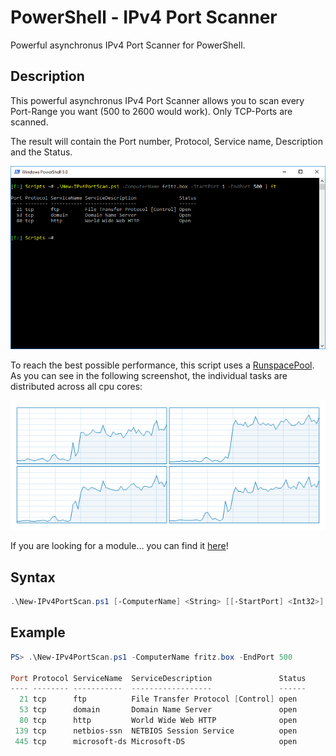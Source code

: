 # PowerShell - IPv4 Port Scanner

Powerful asynchronus IPv4 Port Scanner for PowerShell.

## Description

This powerful asynchronus IPv4 Port Scanner allows you to scan every Port-Range you want (500 to 2600 would work). Only TCP-Ports are scanned.

The result will contain the Port number, Protocol, Service name, Description and the Status.

![Screenshot](Documentation/Images/New-IPv4PortScan.png?raw=true "New-IPv4PortScan")

To reach the best possible performance, this script uses a [RunspacePool](https://msdn.microsoft.com/en-US/library/system.management.automation.runspaces.runspacepool(v=vs.85).aspx). As you can see in the following screenshot, the individual tasks are distributed across all cpu cores:

![Screenshot](Documentation/Images/New-IPv4PortScan_CPUusage.png?raw=true "CPU usage")

If you are looking for a module... you can find it [here](https://github.com/BornToBeRoot/PowerShell)!

## Syntax

```powershell
.\New-IPv4PortScan.ps1 [-ComputerName] <String> [[-StartPort] <Int32>] [[-EndPort] <Int32>] [[-Threads] <Int32>] [[-Force]] [[-UpdateList]] [<CommonParameters>]
```

## Example

```powershell
PS> .\New-IPv4PortScan.ps1 -ComputerName fritz.box -EndPort 500

Port Protocol ServiceName  ServiceDescription               Status
---- -------- -----------  ------------------               ------
  21 tcp      ftp          File Transfer Protocol [Control] open
  53 tcp      domain       Domain Name Server               open
  80 tcp      http         World Wide Web HTTP              open
 139 tcp      netbios-ssn  NETBIOS Session Service          open
 445 tcp      microsoft-ds Microsoft-DS                     open
``` 